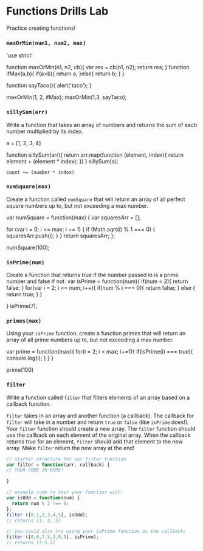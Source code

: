 # Functions Drills Lab

Practice creating functions!

### `maxOrMin(num1, num2, max)`

<!-- Define a function `maxOrMin` that takes three parameters: two numbers and a boolean.  Have it return the larger of the two numbers if the boolean is true, otherwise have it return the lesser of the numbers. -->

'use strict'

function maxOrMin(n1, n2, cb){
     var res = cb(n1, n2);
     return res;
}
function ifMax(a,b){
    if(a>b){
        return a;
    }else{
        return b;
    }
}

function sayTaco(){
    alert('taco');
}

maxOrMin(1, 2, ifMax);
maxOrMin(1,3, sayTaco);


### `sillySum(arr)`

Write a function that takes an array of numbers and returns the sum of each number multiplied by its index.


a = [1, 2, 3, 4]

function sillySum(arr){
    return arr.map(function (element, index){
        return element + (element * index);
    })
}
sillySum(a);

`count += (number * index)`

### `numSquare(max)`

Create a function called `numSquare` that will return an array of all perfect square numbers up to, but not exceeding a max number.

var numSquare = function(max) {
  var squaresArr = [];

  for (var i = 0; i <= max; i += 1) {
    if (Math.sqrt(i) % 1 === 0) {
      squaresArr.push(i);
    }
  }
  return squaresArr;
};

numSquare(100);

### `isPrime(num)`

Create a function that returns true if the number passed in is a prime number and false if not.
var isPrime = function(num){
    if(num < 2){
        return false;
    }
    for(var i = 2; i <= num; i++){
        if(num % i === 0){
            return false;
        } else {
            return true;
        }
    }

}
isPrime(7);

### `primes(max)`

Using your `isPrime` function, create a function primes that will return an array of all prime numbers up to, but not exceeding a max number.

var prime = function(max){
    for(i = 2; i < max; i+=1){
        if(isPrime(i) === true){
            console.log(i);
        }
    }
}

prime(100)

### `filter`

Write a function called `filter` that filters elements of an array based on a callback function.  

`filter` takes in an array and another function (a callback).  The callback for `filter` will take in a number and return `true` or `false` (like `isPrime` does!).
Your `filter` function should create a new array. The `filter` function should use the callback on each element of the original array. When the callback returns true for an element, `filter` should add that element to the new array. Make `filter` return the new array at the end!

```js
// starter structure for our filter function
var filter = function(arr, callback) {
// YOUR CODE IN HERE!

}

// example code to test your function with:
var isOdd = function(num) { 	
  return num % 2 !== 0;
};
filter ([0,1,2,3,4,5], isOdd);
// returns [1, 3, 5]

// you could also try using your isPrime function as the callback:
filter ([8,6,7,5,3,0,9], isPrime);
// returns [7,5,3]
```
